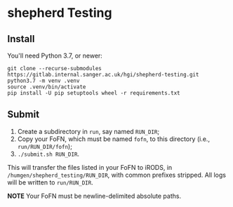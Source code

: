 # shepherd Testing

## Install

You'll need Python 3.7, or newer:

    git clone --recurse-submodules https://gitlab.internal.sanger.ac.uk/hgi/shepherd-testing.git
    python3.7 -m venv .venv
    source .venv/bin/activate
    pip install -U pip setuptools wheel -r requirements.txt

## Submit

1. Create a subdirectory in `run`, say named `RUN_DIR`;
2. Copy your FoFN, which must be named `fofn`, to this directory (i.e.,
   `run/RUN_DIR/fofn`);
3. `./submit.sh RUN_DIR`.

This will transfer the files listed in your FoFN to iRODS, in
`/humgen/shepherd_testing/RUN_DIR`, with common prefixes stripped. All
logs will be written to `run/RUN_DIR`.

**NOTE** Your FoFN must be newline-delimited absolute paths.

